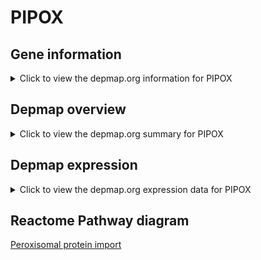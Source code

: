 <h1>PIPOX</h1>

<h2>Gene information</h2>
<details>
  <summary>Click to view the depmap.org information for PIPOX</summary>
  <iframe src="https://depmap.org/portal/gene/PIPOX?tab=about" style="border:none;width:100%;height:800px"></iframe>
</details>

<h2>Depmap overview</h2>
<details>
  <summary>Click to view the depmap.org summary for PIPOX</summary>
  <iframe src="https://depmap.org/portal/gene/PIPOX?tab=overview" style="border:none;width:100%;height:800px"></iframe>
</details>

<h2>Depmap expression</h2>
<details>
  <summary>Click to view the depmap.org expression data for PIPOX</summary>
  <iframe src="https://depmap.org/portal/gene/PIPOX?tab=characterization" style="border:none;width:100%;height:800px"></iframe>
</details>



<h2>Reactome Pathway diagram</h2>
<a href="https://reactome.org/PathwayBrowser/#/R-HSA-9033241">Peroxisomal protein import</a>



